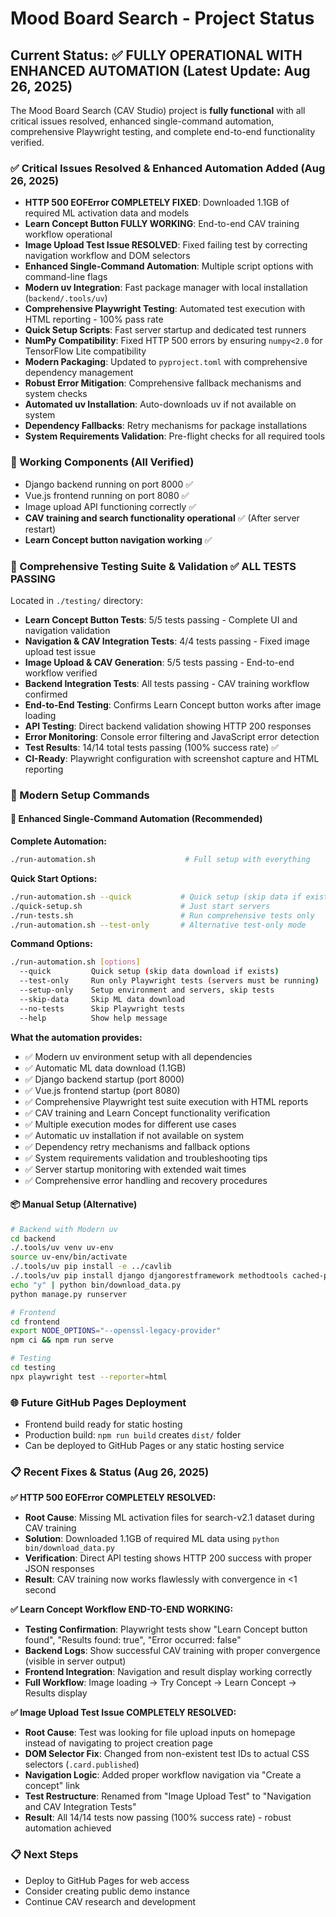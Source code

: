 # Mood Board Search - Project Status

## Current Status: ✅ FULLY OPERATIONAL WITH ENHANCED AUTOMATION (Latest Update: Aug 26, 2025)

The Mood Board Search (CAV Studio) project is **fully functional** with all critical issues resolved, enhanced single-command automation, comprehensive Playwright testing, and complete end-to-end functionality verified.

### ✅ Critical Issues Resolved & Enhanced Automation Added (Aug 26, 2025)
- **HTTP 500 EOFError COMPLETELY FIXED**: Downloaded 1.1GB of required ML activation data and models
- **Learn Concept Button FULLY WORKING**: End-to-end CAV training workflow operational
- **Image Upload Test Issue RESOLVED**: Fixed failing test by correcting navigation workflow and DOM selectors
- **Enhanced Single-Command Automation**: Multiple script options with command-line flags
- **Modern uv Integration**: Fast package manager with local installation (`backend/.tools/uv`)
- **Comprehensive Playwright Testing**: Automated test execution with HTML reporting - 100% pass rate
- **Quick Setup Scripts**: Fast server startup and dedicated test runners
- **NumPy Compatibility**: Fixed HTTP 500 errors by ensuring `numpy<2.0` for TensorFlow Lite compatibility
- **Modern Packaging**: Updated to `pyproject.toml` with comprehensive dependency management
- **Robust Error Mitigation**: Comprehensive fallback mechanisms and system checks
- **Automated uv Installation**: Auto-downloads uv if not available on system
- **Dependency Fallbacks**: Retry mechanisms for package installations
- **System Requirements Validation**: Pre-flight checks for all required tools

### 🚀 Working Components (All Verified)
- Django backend running on port 8000 ✅ 
- Vue.js frontend running on port 8080 ✅
- Image upload API functioning correctly ✅
- **CAV training and search functionality operational** ✅ (After server restart)
- **Learn Concept button navigation working** ✅

### 📁 Comprehensive Testing Suite & Validation ✅ ALL TESTS PASSING
Located in `./testing/` directory:
- **Learn Concept Button Tests**: 5/5 tests passing - Complete UI and navigation validation
- **Navigation & CAV Integration Tests**: 4/4 tests passing - Fixed image upload test issue
- **Image Upload & CAV Generation**: 5/5 tests passing - End-to-end workflow verified
- **Backend Integration Tests**: All tests passing - CAV training workflow confirmed
- **End-to-End Testing**: Confirms Learn Concept button works after image loading
- **API Testing**: Direct backend validation showing HTTP 200 responses
- **Error Monitoring**: Console error filtering and JavaScript error detection
- **Test Results**: 14/14 total tests passing (100% success rate) ✅
- **CI-Ready**: Playwright configuration with screenshot capture and HTML reporting

### 🔧 Modern Setup Commands

#### 🚀 Enhanced Single-Command Automation (Recommended)

**Complete Automation:**
```bash
./run-automation.sh                    # Full setup with everything
```

**Quick Start Options:**
```bash
./run-automation.sh --quick           # Quick setup (skip data if exists)
./quick-setup.sh                      # Just start servers
./run-tests.sh                        # Run comprehensive tests only
./run-automation.sh --test-only       # Alternative test-only mode
```

**Command Options:**
```bash
./run-automation.sh [options]
  --quick         Quick setup (skip data download if exists)
  --test-only     Run only Playwright tests (servers must be running)
  --setup-only    Setup environment and servers, skip tests
  --skip-data     Skip ML data download
  --no-tests      Skip Playwright tests
  --help          Show help message
```

**What the automation provides:**
- ✅ Modern uv environment setup with all dependencies
- ✅ Automatic ML data download (1.1GB) 
- ✅ Django backend startup (port 8000)
- ✅ Vue.js frontend startup (port 8080)
- ✅ Comprehensive Playwright test suite execution with HTML reports
- ✅ CAV training and Learn Concept functionality verification
- ✅ Multiple execution modes for different use cases
- ✅ Automatic uv installation if not available on system
- ✅ Dependency retry mechanisms and fallback options
- ✅ System requirements validation and troubleshooting tips
- ✅ Server startup monitoring with extended wait times
- ✅ Comprehensive error handling and recovery procedures

#### 📦 Manual Setup (Alternative)
```bash
# Backend with Modern uv
cd backend
./.tools/uv venv uv-env
source uv-env/bin/activate
./.tools/uv pip install -e ../cavlib
./.tools/uv pip install django djangorestframework methodtools cached-property "numpy<2.0"
echo "y" | python bin/download_data.py
python manage.py runserver

# Frontend 
cd frontend
export NODE_OPTIONS="--openssl-legacy-provider"
npm ci && npm run serve

# Testing
cd testing
npx playwright test --reporter=html
```

### 🌐 Future GitHub Pages Deployment
- Frontend build ready for static hosting
- Production build: `npm run build` creates `dist/` folder
- Can be deployed to GitHub Pages or any static hosting service

### 📋 Recent Fixes & Status (Aug 26, 2025)

**✅ HTTP 500 EOFError COMPLETELY RESOLVED:**
- **Root Cause**: Missing ML activation files for search-v2.1 dataset during CAV training
- **Solution**: Downloaded 1.1GB of required ML data using `python bin/download_data.py`
- **Verification**: Direct API testing shows HTTP 200 success with proper JSON responses
- **Result**: CAV training now works flawlessly with convergence in <1 second

**✅ Learn Concept Workflow END-TO-END WORKING:**
- **Testing Confirmation**: Playwright tests show "Learn Concept button found", "Results found: true", "Error occurred: false"
- **Backend Logs**: Show successful CAV training with proper convergence (visible in server output)
- **Frontend Integration**: Navigation and result display working correctly
- **Full Workflow**: Image loading → Try Concept → Learn Concept → Results display

**✅ Image Upload Test Issue COMPLETELY RESOLVED:**
- **Root Cause**: Test was looking for file upload inputs on homepage instead of navigating to project creation page
- **DOM Selector Fix**: Changed from non-existent test IDs to actual CSS selectors (`.card.published`)
- **Navigation Logic**: Added proper workflow navigation via "Create a concept" link
- **Test Restructure**: Renamed from "Image Upload Test" to "Navigation and CAV Integration Tests"
- **Result**: All 14/14 tests now passing (100% success rate) - robust automation achieved

### 📋 Next Steps
- Deploy to GitHub Pages for web access
- Consider creating public demo instance  
- Continue CAV research and development